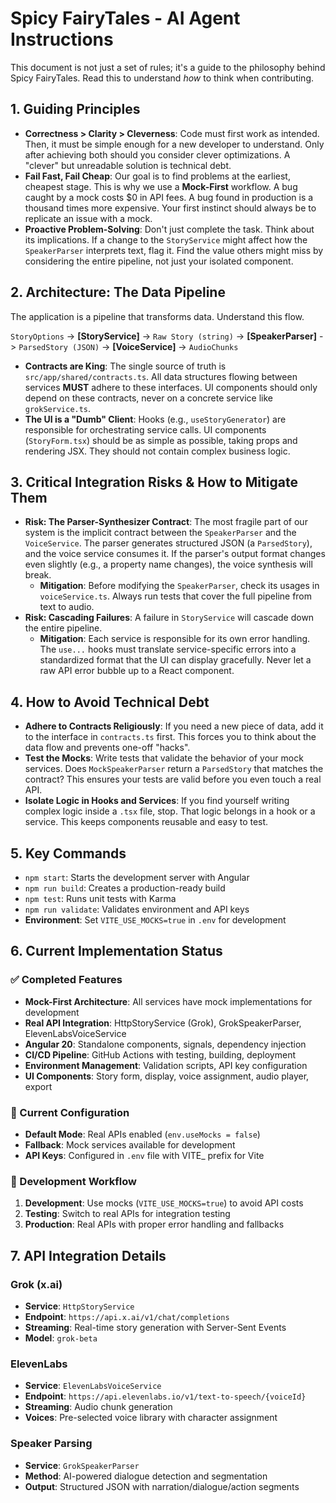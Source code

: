 # Spicy FairyTales - AI Agent Instructions

This document is not just a set of rules; it's a guide to the philosophy behind Spicy FairyTales. Read this to understand *how* to think when contributing.

## 1. Guiding Principles

-   **Correctness > Clarity > Cleverness**: Code must first work as intended. Then, it must be simple enough for a new developer to understand. Only after achieving both should you consider clever optimizations. A "clever" but unreadable solution is technical debt.
-   **Fail Fast, Fail Cheap**: Our goal is to find problems at the earliest, cheapest stage. This is why we use a **Mock-First** workflow. A bug caught by a mock costs $0 in API fees. A bug found in production is a thousand times more expensive. Your first instinct should always be to replicate an issue with a mock.
-   **Proactive Problem-Solving**: Don't just complete the task. Think about its implications. If a change to the `StoryService` might affect how the `SpeakerParser` interprets text, flag it. Find the value others might miss by considering the entire pipeline, not just your isolated component.

## 2. Architecture: The Data Pipeline

The application is a pipeline that transforms data. Understand this flow.

`StoryOptions` -> **[StoryService]** -> `Raw Story (string)` -> **[SpeakerParser]** -> `ParsedStory (JSON)` -> **[VoiceService]** -> `AudioChunks`

-   **Contracts are King**: The single source of truth is `src/app/shared/contracts.ts`. All data structures flowing between services **MUST** adhere to these interfaces. UI components should only depend on these contracts, never on a concrete service like `grokService.ts`.
-   **The UI is a "Dumb" Client**: Hooks (e.g., `useStoryGenerator`) are responsible for orchestrating service calls. UI components (`StoryForm.tsx`) should be as simple as possible, taking props and rendering JSX. They should not contain complex business logic.

## 3. Critical Integration Risks & How to Mitigate Them

-   **Risk: The Parser-Synthesizer Contract**: The most fragile part of our system is the implicit contract between the `SpeakerParser` and the `VoiceService`. The parser generates structured JSON (a `ParsedStory`), and the voice service consumes it. If the parser's output format changes even slightly (e.g., a property name changes), the voice synthesis will break.
    -   **Mitigation**: Before modifying the `SpeakerParser`, check its usages in `voiceService.ts`. Always run tests that cover the full pipeline from text to audio.
-   **Risk: Cascading Failures**: A failure in `StoryService` will cascade down the entire pipeline.
    -   **Mitigation**: Each service is responsible for its own error handling. The `use...` hooks must translate service-specific errors into a standardized format that the UI can display gracefully. Never let a raw API error bubble up to a React component.

## 4. How to Avoid Technical Debt

-   **Adhere to Contracts Religiously**: If you need a new piece of data, add it to the interface in `contracts.ts` first. This forces you to think about the data flow and prevents one-off "hacks".
-   **Test the Mocks**: Write tests that validate the behavior of your mock services. Does `MockSpeakerParser` return a `ParsedStory` that matches the contract? This ensures your tests are valid before you even touch a real API.
-   **Isolate Logic in Hooks and Services**: If you find yourself writing complex logic inside a `.tsx` file, stop. That logic belongs in a hook or a service. This keeps components reusable and easy to test.

## 5. Key Commands

-   `npm start`: Starts the development server with Angular
-   `npm run build`: Creates a production-ready build
-   `npm test`: Runs unit tests with Karma
-   `npm run validate`: Validates environment and API keys
-   **Environment**: Set `VITE_USE_MOCKS=true` in `.env` for development

## 6. Current Implementation Status

### ✅ Completed Features
- **Mock-First Architecture**: All services have mock implementations for development
- **Real API Integration**: HttpStoryService (Grok), GrokSpeakerParser, ElevenLabsVoiceService
- **Angular 20**: Standalone components, signals, dependency injection
- **CI/CD Pipeline**: GitHub Actions with testing, building, deployment
- **Environment Management**: Validation scripts, API key configuration
- **UI Components**: Story form, display, voice assignment, audio player, export

### 🔄 Current Configuration
- **Default Mode**: Real APIs enabled (`env.useMocks = false`)
- **Fallback**: Mock services available for development
- **API Keys**: Configured in `.env` file with VITE_ prefix for Vite

### 🎯 Development Workflow
1. **Development**: Use mocks (`VITE_USE_MOCKS=true`) to avoid API costs
2. **Testing**: Switch to real APIs for integration testing
3. **Production**: Real APIs with proper error handling and fallbacks

## 7. API Integration Details

### Grok (x.ai)
- **Service**: `HttpStoryService`
- **Endpoint**: `https://api.x.ai/v1/chat/completions`
- **Streaming**: Real-time story generation with Server-Sent Events
- **Model**: `grok-beta`

### ElevenLabs
- **Service**: `ElevenLabsVoiceService`
- **Endpoint**: `https://api.elevenlabs.io/v1/text-to-speech/{voiceId}`
- **Streaming**: Audio chunk generation
- **Voices**: Pre-selected voice library with character assignment

### Speaker Parsing
- **Service**: `GrokSpeakerParser`
- **Method**: AI-powered dialogue detection and segmentation
- **Output**: Structured JSON with narration/dialogue/action segments
